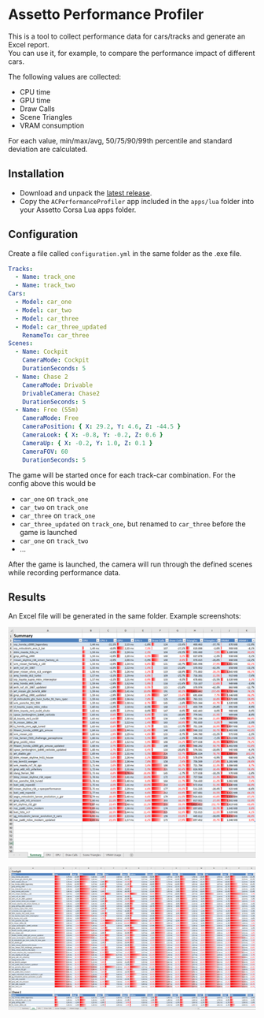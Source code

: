 ﻿# Assetto Performance Profiler

This is a tool to collect performance data for cars/tracks and generate an Excel report.  
You can use it, for example, to compare the performance impact of different cars.

The following values are collected:

* CPU time
* GPU time
* Draw Calls
* Scene Triangles
* VRAM consumption

For each value, min/max/avg, 50/75/90/99th percentile and standard deviation are calculated.

## Installation

* Download and unpack the [latest release](https://github.com/compujuckel/Assetto.PerformanceProfiler/releases/latest).
* Copy the `ACPerformanceProfiler` app included in the `apps/lua` folder into your Assetto Corsa Lua apps folder.

## Configuration

Create a file called `configuration.yml` in the same folder as the .exe file.

```yml
Tracks:
  - Name: track_one
  - Name: track_two
Cars:
  - Model: car_one
  - Model: car_two
  - Model: car_three
  - Model: car_three_updated
    RenameTo: car_three
Scenes:
  - Name: Cockpit
    CameraMode: Cockpit
    DurationSeconds: 5
  - Name: Chase 2
    CameraMode: Drivable
    DrivableCamera: Chase2
    DurationSeconds: 5
  - Name: Free (55m)
    CameraMode: Free
    CameraPosition: { X: 29.2, Y: 4.6, Z: -44.5 }
    CameraLook: { X: -0.8, Y: -0.2, Z: 0.6 }
    CameraUp: { X: -0.2, Y: 1.0, Z: 0.1 }
    CameraFOV: 60
    DurationSeconds: 5
```

The game will be started once for each track-car combination. For the config above this would be

* `car_one` on `track_one`
* `car_two` on `track_one`
* `car_three` on `track_one`
* `car_three_updated` on `track_one`, but renamed to `car_three` before the game is launched
* `car_one` on `track_two`
* ...

After the game is launched, the camera will run through the defined scenes while recording performance data.

## Results

An Excel file will be generated in the same folder. Example screenshots:

![Summary](screenshots/summary.png)

![CPU](screenshots/cpu.png)